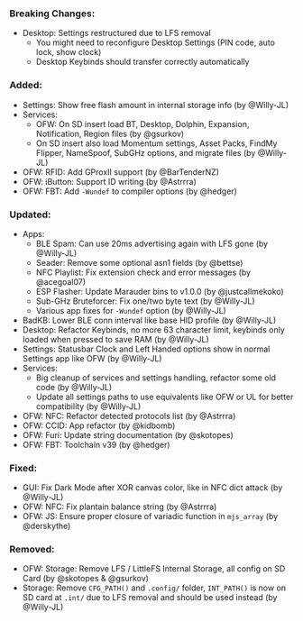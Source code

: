 ### Breaking Changes:
- Desktop: Settings restructured due to LFS removal
  - You might need to reconfigure Desktop Settings (PIN code, auto lock, show clock)
  - Desktop Keybinds should transfer correctly automatically

### Added:
- Settings: Show free flash amount in internal storage info (by @Willy-JL)
- Services:
  - OFW: On SD insert load BT, Desktop, Dolphin, Expansion, Notification, Region files (by @gsurkov)
  - On SD insert also load Momentum settings, Asset Packs, FindMy Flipper, NameSpoof, SubGHz options, and migrate files (by @Willy-JL)
- OFW: RFID: Add GProxII support (by @BarTenderNZ)
- OFW: iButton: Support ID writing (by @Astrrra)
- OFW: FBT: Add `-Wundef` to compiler options (by @hedger)

### Updated:
- Apps:
  - BLE Spam: Can use 20ms advertising again with LFS gone (by @Willy-JL)
  - Seader: Remove some optional asn1 fields (by @bettse)
  - NFC Playlist: Fix extension check and error messages (by @acegoal07)
  - ESP Flasher: Update Marauder bins to v1.0.0 (by @justcallmekoko)
  - Sub-GHz Bruteforcer: Fix one/two byte text (by @Willy-JL)
  - Various app fixes for `-Wundef` option (by @Willy-JL)
- BadKB: Lower BLE conn interval like base HID profile (by @Willy-JL)
- Desktop: Refactor Keybinds, no more 63 character limit, keybinds only loaded when pressed to save RAM (by @Willy-JL)
- Settings: Statusbar Clock and Left Handed options show in normal Settings app like OFW (by @Willy-JL)
- Services:
  - Big cleanup of services and settings handling, refactor some old code (by @Willy-JL)
  - Update all settings paths to use equivalents like OFW or UL for better compatibility (by @Willy-JL)
- OFW: NFC: Refactor detected protocols list (by @Astrrra)
- OFW: CCID: App refactor (by @kidbomb)
- OFW: Furi: Update string documentation (by @skotopes)
- OFW: FBT: Toolchain v39 (by @hedger)

### Fixed:
- GUI: Fix Dark Mode after XOR canvas color, like in NFC dict attack (by @Willy-JL)
- OFW: NFC: Fix plantain balance string (by @Astrrra)
- OFW: JS: Ensure proper closure of variadic function in `mjs_array` (by @derskythe)

### Removed:
- OFW: Storage: Remove LFS / LittleFS Internal Storage, all config on SD Card (by @skotopes & @gsurkov)
- Storage: Remove `CFG_PATH()` and `.config/` folder, `INT_PATH()` is now on SD card at `.int/` due to LFS removal and should be used instead (by @Willy-JL)
